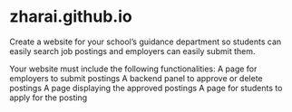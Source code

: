 # zharai.github.io
Create a website for your school’s guidance department so students can easily search job postings and employers can easily submit them. 

Your website must include the following functionalities:
A page for employers to submit postings
A backend panel to approve or delete postings
A page displaying the approved postings
A page for students to apply for the posting
